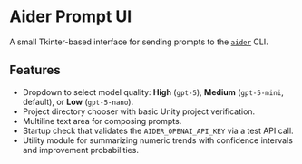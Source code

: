# Aider Prompt UI

A small Tkinter-based interface for sending prompts to the [`aider`](https://github.com/paul-gauthier/aider) CLI.

## Features
- Dropdown to select model quality: **High** (`gpt-5`), **Medium** (`gpt-5-mini`, default), or **Low** (`gpt-5-nano`).
- Project directory chooser with basic Unity project verification.
- Multiline text area for composing prompts.
- Startup check that validates the `AIDER_OPENAI_API_KEY` via a test API call.
- Utility module for summarizing numeric trends with confidence intervals and improvement probabilities.
